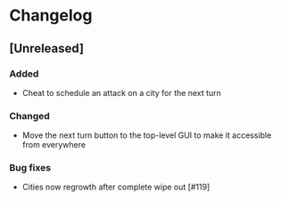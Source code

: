 # Changelog

## [Unreleased]


### Added

* Cheat to schedule an attack on a city for the next turn

### Changed

* Move the next turn button to the top-level GUI to make it accessible from everywhere

### Bug fixes

* Cities now regrowth after complete wipe out [#119]
